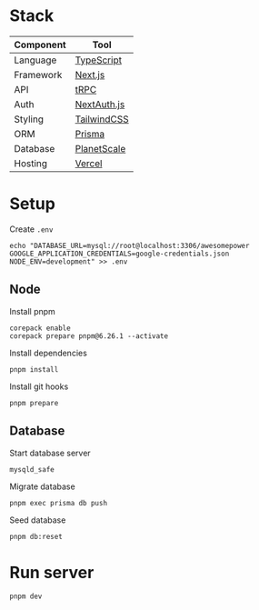 # Stack

| Component | Tool                                                       |
| --------- | ---------------------------------------------------------- |
| Language  | [TypeScript](https://www.typescriptlang.org/)              |
| Framework | [Next.js](https://github.com/vercel/next.js)               |
| API       | [tRPC](https://github.com/trpc/trpc)                       |
| Auth      | [NextAuth.js](https://github.com/nextauthjs/next-auth)     |
| Styling   | [TailwindCSS](https://github.com/tailwindlabs/tailwindcss) |
| ORM       | [Prisma](https://github.com/prisma/prisma)                 |
| Database  | [PlanetScale](https://planetscale.com/)                    |
| Hosting   | [Vercel](https://vercel.com/)                              |

# Setup

Create `.env`

```
echo "DATABASE_URL=mysql://root@localhost:3306/awesomepower
GOOGLE_APPLICATION_CREDENTIALS=google-credentials.json
NODE_ENV=development" >> .env
```

## Node

Install pnpm

```
corepack enable
corepack prepare pnpm@6.26.1 --activate
```

Install dependencies

```
pnpm install
```

Install git hooks

```
pnpm prepare
```

## Database

Start database server

```
mysqld_safe
```

Migrate database

```
pnpm exec prisma db push
```

Seed database

```
pnpm db:reset
```

# Run server

```
pnpm dev
```
